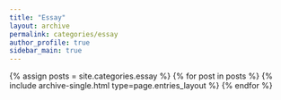 ```yaml
---
title: "Essay"
layout: archive
permalink: categories/essay
author_profile: true
sidebar_main: true
---
```


{% assign posts = site.categories.essay %}
{% for post in posts %} {% include archive-single.html type=page.entries_layout %} {% endfor %}